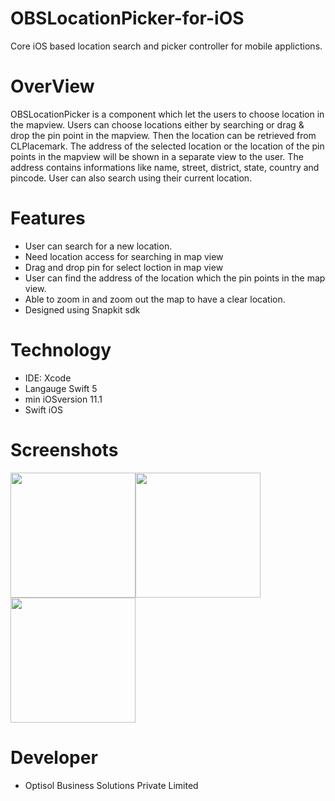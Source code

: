 # OBSLocationPicker-for-iOS

Core iOS based location search and picker controller for mobile applictions.


# OverView
   OBSLocationPicker is a component which let the users to choose location in the mapview. Users can choose locations either by searching or drag & drop the pin point in the mapview. Then the location can be retrieved from CLPlacemark. The address of the selected location or the location of the pin points in the mapview will be shown in a separate view to the user. The address contains informations like name, street, district, state, country and pincode. User can also search using their current location.
   
  
# Features
 - User can search for a new location.
 - Need location access for searching in map view
 - Drag and drop pin for select loction in map view
 - User can find the address of the location which the pin points in the map view.
 - Able to zoom in and zoom out the map to have a clear location.
 - Designed using Snapkit sdk


# Technology
 - IDE: Xcode
 - Langauge Swift 5
 - min iOSversion 11.1
 - Swift iOS
 

# Screenshots

<img src="https://github.com/jaiobs/OBSLocationPicker-for-iOS/blob/master/OBSLocationSearch-for-iOS/ScreenShots/screen1.png" width="200"><img src="https://github.com/jaiobs/OBSLocationPicker-for-iOS/blob/master/OBSLocationSearch-for-iOS/ScreenShots/screen2.png" width="200"><img src="https://github.com/jaiobs/OBSLocationPicker-for-iOS/blob/master/OBSLocationSearch-for-iOS/ScreenShots/locationpickersample.gif" width="200">


# Developer
- Optisol Business Solutions Private Limited


